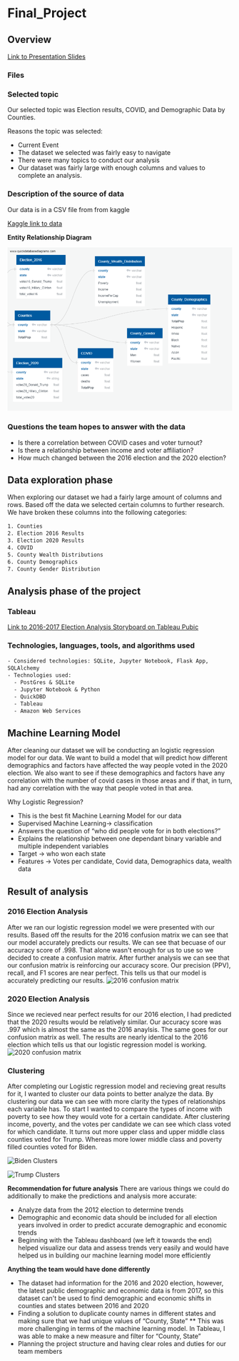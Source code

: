 # Final_Project

## Overview

[Link to Presentation Slides](https://docs.google.com/presentation/d/1xdDUYNJqjwQh7HjSNzms4qzsJXtMZ27hIY0XhTGuiYQ/edit#slide=id.p)

### **Files**

### **Selected topic**

Our selected topic was Election results, COVID, and Demographic Data by Counties.

Reasons the topic was selected:

* Current Event
* The dataset we selected was fairly easy to navigate
* There were many topics to conduct our analysis
* Our dataset was fairly large with enough columns and values to complete an analysis.

### **Description of the source of data**

Our data is in a CSV file from from kaggle

[Kaggle link to data](https://www.kaggle.com/etsc9287/2020-general-election-polls?select=county_statistics.csv)

**Entity Relationship Diagram**

![ERD](Resources/QuickDBD_Draft.png)

### **Questions the team hopes to answer with the data**

* Is there a correlation between COVID cases and voter turnout?
* Is there a relationship between income and voter affiliation?
* How much changed between the 2016 election and the 2020 election?

## Data exploration phase

When exploring our dataset we had a fairly large amount of columns and rows. Based off the data we selected certain columns to further research. We have broken these columns into the following categories:

    1. Counties
    2. Election 2016 Results
    3. Election 2020 Results
    4. COVID
    5. County Wealth Distributions 
    6. County Demographics 
    7. County Gender Distribution  

## Analysis phase of the project

### Tableau

[Link to 2016-2017 Election Analysis Storyboard on Tableau Pubic](https://public.tableau.com/profile/carolina4264#!/vizhome/2016-2020ElectionAnalysis/2016and2020ElectionResultsAnalysis)

### **Technologies, languages, tools, and algorithms used**

    - Considered technologies: SQLite, Jupyter Notebook, Flask App, SQLAlchemy
    - Technologies used:
      - PostGres & SQLite
      - Jupyter Notebook & Python 
      - QuickDBD
      - Tableau
      - Amazon Web Services 


## Machine Learning Model
After cleaning our dataset we will be conducting an logistic regression model for our data. We want to build a model that will predict how different demographics and factors have affected the way people voted in the 2020 election. We also want to see if these demographics and factors have any correlation with the number of covid cases in those areas and if that, in turn, had any correlation with the way that people voted in that area. 

Why Logistic Regression? 
* This is the best fit Machine Learning Model for our data
* Supervised Machine Learning→ classification
* Answers the question of “who did people vote for in both elections?”
* Explains the relationship between one dependant binary variable and multiple independent variables
* Target → who won each state
* Features → Votes per candidate, Covid data, Demographics data, wealth data


## Result of analysis
### 2016 Election Analysis
After we ran our logistic regression model we were presented with our results. Based off the results for the 2016 confusion matrix we can see that our model accurately predicts our results. We can see that becuase of our accuracy score of .998. That alone wasn't enough for us to use so we decided to create a confusion matrix. After further analysis we can see that our confusion matrix is reinforcing our accuracy score. Our precision (PPV), recall, and F1 scores are near perfect. This tells us that our model is accurately predicting our results.
![2016 confusion matrix](https://github.com/Mkhanali25/Final_Project/blob/main/Images/2016_confusion.png)

### 2020 Election Analysis
Since we recieved near perfect results for our 2016 election, I had predicted that the 2020 results would be relatively similar. Our accuracy score was .997 which is almost the same as the 2016 anaylsis. The same goes for our confusion matrix as well. The results are nearly identical to the 2016 election which tells us that our logistic regression model is working. 
![2020 confusion matrix](https://github.com/Mkhanali25/Final_Project/blob/main/Images/2020_confusion.png)

### Clustering
After completing our Logistic regression model and recieving great results for it, I wanted to cluster our data points to better analyze the data. By clustering our data we can see with more clarity the types of relationships each variable has. To start I wanted to compare the types of income with poverty to see how they would vote for a certain candidate. After clustering income, poverty, and the votes per candidate we can see which class voted for which candidate. It turns out more upper class and upper middle class counties voted for Trump. Whereas more lower middle class and poverty filled counties voted for Biden.

![Biden Clusters](https://github.com/Mkhanali25/Final_Project/blob/main/Images/Biden_cluster.png)

![Trump Clusters](https://github.com/Mkhanali25/Final_Project/blob/main/Images/Trump_cluster.png)




**Recommendation for future analysis**
There are various things we could do additionally to make the predictions and analysis more accurate: 
* Analyze data from the 2012 election to determine trends
* Demographic and economic data should be included for all election years involved in order to predict accurate demographic and economic trends
* Beginning with the Tableau dashboard (we left it towards the end) helped visualize our data and assess trends very easily and would have helped us in building our machine learning model more efficiently



**Anything the team would have done differently**

* The dataset had information for the 2016 and 2020 election, however, the latest public demographic and economic data is from 2017, so this dataset can't be used to find demographic and economic shifts in counties and states between 2016 and 2020
* Finding a solution to duplicate county names in different states and making sure that we had unique values of “County, State” 
** This was more challenging in terms of the machine learning model. In Tableau, I was able to make a new measure and filter for “County, State” 
* Planning the project structure and having clear roles and duties for our team members


